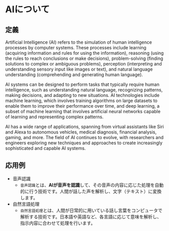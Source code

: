 # AIについて
## 定義
Artificial Intelligence (AI) refers to the simulation of human intelligence processes by computer systems. These processes include learning (acquiring information and rules for using the information), reasoning (using the rules to reach conclusions or make decisions), problem-solving (finding solutions to complex or ambiguous problems), perception (interpreting and understanding sensory input like images or text), and natural language understanding (comprehending and generating human language).

AI systems can be designed to perform tasks that typically require human intelligence, such as understanding natural language, recognizing patterns, making decisions, and adapting to new situations. AI technologies include machine learning, which involves training algorithms on large datasets to enable them to improve their performance over time, and deep learning, a subset of machine learning that involves artificial neural networks capable of learning and representing complex patterns.

AI has a wide range of applications, spanning from virtual assistants like Siri and Alexa to autonomous vehicles, medical diagnosis, financial analysis, gaming, and more. The field of AI continues to evolve, with researchers and engineers exploring new techniques and approaches to create increasingly sophisticated and capable AI systems.

## 応⽤例
- 音声認識
    - `音声認識`とは、**AIが音声を認識**して、その音声の内容に応じた処理を自動的に行う技術です。人間が話した声を解析し、文字（テキスト）に変換します。
- 自然言語処理
    - `自然言語処理`とは、人間が日常的に用いている話し言葉をコンピュータで解析する技術です。日本語や英語など、各言語に応じて意味を解析し、指示内容に合わせて処理を行います。